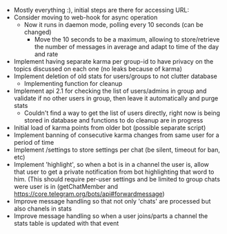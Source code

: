 - Mostly everything :), initial steps are there for accessing URL:
- Consider moving to web-hook for async operation
    - Now it runs in daemon mode, polling every 10 seconds (can be
      changed)
        - Move the 10 seconds to be a maximum, allowing to
         store/retrieve the number of messages in average and adapt to
         time of the day and rate
- Implement having separate karma per group-id to have privacy on the
  topics discussed on each one (no leaks because of karma)
- Implement deletion of old stats for users/groups to not clutter
  database
    - Implementing function for cleanup
- Implement api 2.1 for checking the list of users/admins in group and
  validate if no other users in group, then leave it automatically and
  purge stats
    - Couldn't find a way to get the list of users directly, right
      now is being stored in database and functions to do cleanup are
      in progress
- Initial load of karma points from older bot (possible separate script)
- Implement banning of consecutive karma changes from same user for a
  period of time
- Implement /settings to store settings per chat (be silent, timeout
  for ban, etc)
- Implement 'highlight', so when a bot is in a channel the user is,
  allow that user to get a private notification from bot highlighting
  that word to him. (This should require per-user settings and be
  limited to group chats were user is in (getChatMember and
  https://core.telegram.org/bots/api#forwardmessage)
- Improve message handling so that not only 'chats' are processed but also 
chanels in stats
- Improve message handling so when a user joins/parts a channel the stats 
table is updated with that event